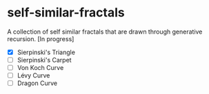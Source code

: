 # self-similar-fractals
A collection of self similar fractals that are drawn through generative recursion. 
[In progress]

- [x] Sierpinski's Triangle
- [ ] Sierpinski's Carpet
- [ ] Von Koch Curve
- [ ] Lévy Curve
- [ ] Dragon Curve

